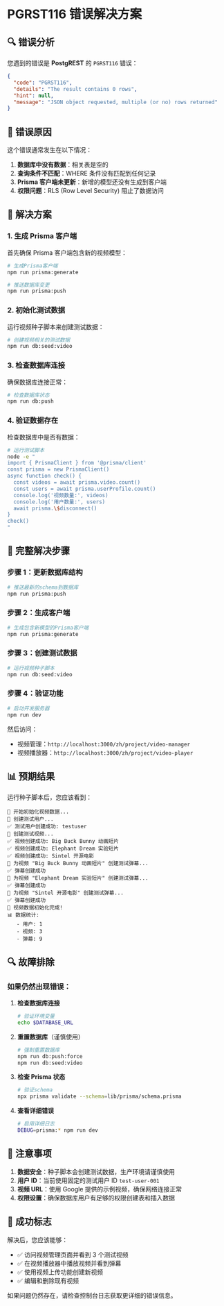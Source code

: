 # PGRST116 错误解决方案

## 🔍 错误分析

您遇到的错误是 **PostgREST** 的 `PGRST116` 错误：

```json
{
  "code": "PGRST116",
  "details": "The result contains 0 rows",
  "hint": null,
  "message": "JSON object requested, multiple (or no) rows returned"
}
```

## 🎯 错误原因

这个错误通常发生在以下情况：

1. **数据库中没有数据**：相关表是空的
2. **查询条件不匹配**：WHERE 条件没有匹配到任何记录
3. **Prisma 客户端未更新**：新增的模型还没有生成到客户端
4. **权限问题**：RLS (Row Level Security) 阻止了数据访问

## 🔧 解决方案

### 1. 生成 Prisma 客户端

首先确保 Prisma 客户端包含新的视频模型：

```bash
# 生成Prisma客户端
npm run prisma:generate

# 推送数据库变更
npm run prisma:push
```

### 2. 初始化测试数据

运行视频种子脚本来创建测试数据：

```bash
# 创建视频相关的测试数据
npm run db:seed:video
```

### 3. 检查数据库连接

确保数据库连接正常：

```bash
# 检查数据库状态
npm run db:push
```

### 4. 验证数据存在

检查数据库中是否有数据：

```bash
# 运行测试脚本
node -e "
import { PrismaClient } from '@prisma/client'
const prisma = new PrismaClient()
async function check() {
  const videos = await prisma.video.count()
  const users = await prisma.userProfile.count()
  console.log('视频数量:', videos)
  console.log('用户数量:', users)
  await prisma.\$disconnect()
}
check()
"
```

## 🚀 完整解决步骤

### 步骤 1：更新数据库结构

```bash
# 推送最新的schema到数据库
npm run prisma:push
```

### 步骤 2：生成客户端

```bash
# 生成包含新模型的Prisma客户端
npm run prisma:generate
```

### 步骤 3：创建测试数据

```bash
# 运行视频种子脚本
npm run db:seed:video
```

### 步骤 4：验证功能

```bash
# 启动开发服务器
npm run dev
```

然后访问：

- 视频管理：`http://localhost:3000/zh/project/video-manager`
- 视频播放器：`http://localhost:3000/zh/project/video-player`

## 📊 预期结果

运行种子脚本后，您应该看到：

```
🌱 开始初始化视频数据...
👤 创建测试用户...
✅ 测试用户创建成功: testuser
🎥 创建测试视频...
✅ 视频创建成功: Big Buck Bunny 动画短片
✅ 视频创建成功: Elephant Dream 实验短片
✅ 视频创建成功: Sintel 开源电影
💬 为视频 "Big Buck Bunny 动画短片" 创建测试弹幕...
✅ 弹幕创建成功
💬 为视频 "Elephant Dream 实验短片" 创建测试弹幕...
✅ 弹幕创建成功
💬 为视频 "Sintel 开源电影" 创建测试弹幕...
✅ 弹幕创建成功
🎉 视频数据初始化完成!
📊 数据统计:
   - 用户: 1
   - 视频: 3
   - 弹幕: 9
```

## 🔍 故障排除

### 如果仍然出现错误：

1. **检查数据库连接**

   ```bash
   # 验证环境变量
   echo $DATABASE_URL
   ```

2. **重置数据库**（谨慎使用）

   ```bash
   # 强制重置数据库
   npm run db:push:force
   npm run db:seed:video
   ```

3. **检查 Prisma 状态**

   ```bash
   # 验证schema
   npx prisma validate --schema=lib/prisma/schema.prisma
   ```

4. **查看详细错误**
   ```bash
   # 启用详细日志
   DEBUG=prisma:* npm run dev
   ```

## 📝 注意事项

1. **数据安全**：种子脚本会创建测试数据，生产环境请谨慎使用
2. **用户 ID**：当前使用固定的测试用户 ID `test-user-001`
3. **视频 URL**：使用 Google 提供的示例视频，确保网络连接正常
4. **权限设置**：确保数据库用户有足够的权限创建表和插入数据

## 🎉 成功标志

解决后，您应该能够：

- ✅ 访问视频管理页面并看到 3 个测试视频
- ✅ 在视频播放器中播放视频并看到弹幕
- ✅ 使用视频上传功能创建新视频
- ✅ 编辑和删除现有视频

如果问题仍然存在，请检查控制台日志获取更详细的错误信息。
